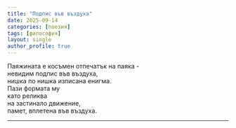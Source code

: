 ```yaml
---
title: "Подпис във въздуха"
date: 2025-09-14
categories: [поезия]
tags: [философия]
layout: single
author_profile: true
---
```


<div class="poem3">

Паяжината е косъмен отпечатък на паяка - <br/>
невидим подпис във въздуха,<br/>
нишка по нишка изписана енигма. <br/>
Пази формата му<br/>
като реликва<br/>
на застинало движение,<br/>
памет, вплетена във въздуха.<br/>

<hr/>
</div>